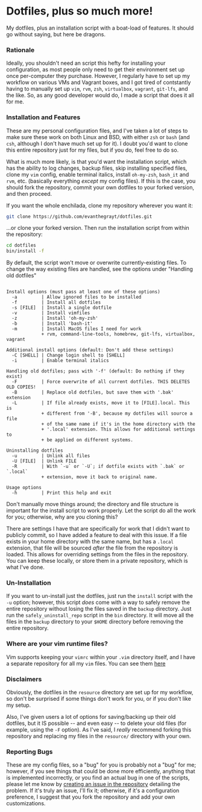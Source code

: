 # Dotfiles, plus so much more!
My dotfiles, plus an installation script with a boat-load of features. It should
go without saying, but here be dragons.

### Rationale
Ideally, you shouldn't need an script this hefty for installing your
configuration, as most people only need to get their environment set up once
per-computer they purchase. However, I regularly have to set up my workflow on
various VMs and Vagrant boxes, and I got tired of contstantly having to manually
set up `vim`, `rvm`, `zsh`, `virtualbox`, `vagrant`, `git-lfs`, and the like.
So, as any good developer would do, I made a script that does it all for me.

### Installation and Features
These are my personal configuration files, and I've taken a lot of steps to make
sure these work on both Linux and BSD, with either `zsh` or `bash` (and `csh`,
although I don't have much set up for it). I doubt you'd want to clone this
entire repository just for my files, but if you do, feel free to do so.

What is much more likely, is that you'd want the installation script, which has
the ability to log changes, backup files, skip installing specified files, clone
my `vim` config, enable terminal italics, install `oh-my-zsh`, `bash_it` and
`rvm`, etc. (basically everything *except* my config files). If this is the
case, you should fork the repository, commit your own dotfiles to your forked
version, and then proceed.

If you want the whole enchilada, clone my repository wherever you want it:
```sh
git clone https://github.com/evanthegrayt/dotfiles.git
```
...or clone your forked version. Then run the installation script from within
the repository:
```sh
cd dotfiles
bin/install -f
```

By default, the script won't move or overwrite currently-existing files. To
change the way existing files are handled, see the options under
"Handling old dotfiles"

```

Install options (must pass at least one of these options)
  -a         | Allow ignored files to be installed
  -f         | Install all dotfiles
  -s [FILE]  | Install a single dotfile
  -v         | Install vimfiles
  -z         | Install 'oh-my-zsh'
  -b         | Install 'bash-it'
  -m         | Install MacOS files I need for work
             + rvm, command-line-tools, homebrew, git-lfs, virtualbox, vagrant

Additional install options (default: Don't add these settings)
  -C [SHELL] | Change login shell to [SHELL]
  -i         | Enable terminal italics

Handling old dotfiles; pass with '-f' (default: Do nothing if they exist)
  -F         | Force overwrite of all current dotfiles. THIS DELETES OLD COPIES!
  -B         | Replace old dotfiles, but save them with '.bak' extension
  -L         | If file already exists, move it to [FILE].local. This is
             + different from '-B', because my dotfiles will source a file
             + of the same name if it's in the home directory with the
             + '.local' extension. This allows for additional settings to
             + be applied on different systems.

Uninstalling dotfiles
  -u         | Unlink all files
  -U [FILE]  | Unlink FILE
  -R         | With `-u` or `-U`; if dotfile exists with `.bak` or `.local`
             + extension, move it back to original name.

Usage options
  -h         | Print this help and exit

```

Don't manually move things around; the directory and file structure is important
for the install script to work properly. Let the script do all the work for you;
otherwise, why are you cloning this?

There are settings I have that are specifically for work that I didn't want
to publicly commit, so I have added a feature to deal with this issue. If a
file exists in your home directory with the same name, but has a `.local`
extension, that file will be sourced *after* the file from the repository is
loaded. This allows for overriding settings from the files in the repository.
You can keep these locally, or store them in a private repository, which is
what I've done.

### Un-Installation
If you want to un-install just the dotfiles, just run the `install` script with
the `-u` option; however, this script *does* come with a way to safely remove
the entire repository without losing the files saved in the `backup` directory.
Just run the `safely_uninstall_repo` script in the `bin` directory. It will move
all the files in the `backup` directory to your `$HOME` directory before
removing the entire repository.

### Where are your vim runtime files?
Vim supports keeping your `vimrc` within your `.vim` directory itself, and I
have a separate repository for all my `vim` files. You can see them
[here](https://github.com/evanthegrayt/vimfiles)

### Disclaimers
Obviously, the dotfiles in the `resource` directory are set up for my workflow,
so don't be surprised if some things don't work for you, or if you don't like
my setup.

Also, I've given users a lot of options for saving/backing up their
old dotfiles, but it IS possible -- and even easy -- to delete your old files
(for example, using the `-F` option). As I've said, I *really* recommend forking
this repository and replacing my files in the `resource/` directory with your own.

### Reporting Bugs
These are my config files, so a "bug" for you is probably not a "bug" for me;
however, if you see things that could be done more efficiently, anything that
is implemented incorrectly, or you find an actual bug in one of the scripts,
please let me know by
[creating an issue in the
repository](https://github.com/evanthegrayt/dotfiles/issues/new)
detailing the problem.
If it's truly an issue, I'll fix it; otherwise, if it's a configuration
preference, I suggest that you fork the repository and add your own
customizations.

